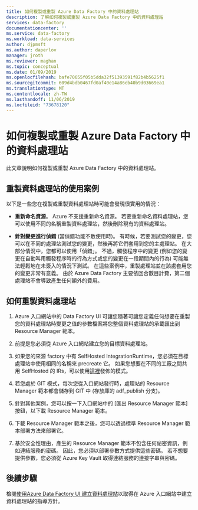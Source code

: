 ```yaml
---
title: 如何複製或重製 Azure Data Factory 中的資料處理站
description: 了解如何複製或重製 Azure Data Factory 中的資料處理站
services: data-factory
documentationcenter: ''
ms.service: data-factory
ms.workload: data-services
author: djpmsft
ms.author: daperlov
manager: jroth
ms.reviewer: maghan
ms.topic: conceptual
ms.date: 01/09/2019
ms.openlocfilehash: bafe70655f05b5dda32f51393591f82b4b5625f1
ms.sourcegitcommit: 609d4bdb0467fd0af40e14a86eb40b9d03669ea1
ms.translationtype: MT
ms.contentlocale: zh-TW
ms.lasthandoff: 11/06/2019
ms.locfileid: "73678120"
---
```

# <a name="copy-or-clone-a-data-factory-in-azure-data-factory"></a>如何複製或重製 Azure Data Factory 中的資料處理站

此文章說明如何複製或重製 Azure Data Factory 中的資料處理站。

## <a name="use-cases-for-cloning-a-data-factory"></a>重製資料處理站的使用案例

以下是一些您在複製或重製資料處理站時可能會發現很實用的情況：

-   **重新命名資源**。 Azure 不支援重新命名資源。 若要重新命名資料處理站，您可以使用不同的名稱重製資料處理站，然後刪除現有的資料處理站。

-   **針對變更進行偵錯** (當偵錯功能不敷使用時)。 有時候，若要測試您的變更，您可以在不同的處理站測試您的變更，然後再將它們套用到您的主處理站。 在大部分情況中，您都可以使用「偵錯」。 不過，觸發程序中的變更 (例如您的變更在自動叫用觸發程序時的行為方式或您的變更在一段期間內的行為) 可能無法輕鬆地在未簽入的情況下測試。 在這些案例中，重製處理站並在該處套用您的變更非常有意義。 由於 Azure Data Factory 主要依回合數目計費，第二個處理站不會導致產生任何額外的費用。

## <a name="how-to-clone-a-data-factory"></a>如何重製資料處理站

1. Azure 入口網站中的 Data Factory UI 可讓您隨著可讓您定義任何想要在重製您的資料處理站時變更之值的參數檔案將您整個資料處理站的承載匯出到 Resource Manager 範本。

1. 前提是您必須從 Azure 入口網站建立您的目標資料處理站。

1. 如果您的來源 factory 中有 SelfHosted IntegrationRuntime，您必須在目標處理站中使用相同的名稱來 precreate 它。 如果您想要在不同的工廠之間共用 SelfHosted 的 IRs，可以使用[這裡](source-control.md#best-practices-for-git-integration)發佈的模式。

1. 若您處於 GIT 模式，每次您從入口網站發行時，處理站的 Resource Manager 範本都會儲存到 GIT 中 (存放庫的 adf_publish 分支)。

1. 針對其他案例，您可以按一下入口網站中的 [匯出 Resource Manager 範本] 按鈕，以下載 Resource Manager 範本。

1. 下載 Resource Manager 範本之後，您可以透過標準 Resource Manager 範本部署方法來部署它。

1. 基於安全性理由，產生的 Resource Manager 範本不包含任何祕密資訊，例如連結服務的密碼。 因此，您必須以部署參數方式提供這些密碼。 若不想要提供參數，您必須從 Azure Key Vault 取得連結服務的連接字串與密碼。

## <a name="next-steps"></a>後續步驟

檢閱[使用Azure Data Factory UI 建立資料處理站](quickstart-create-data-factory-portal.md)以取得在 Azure 入口網站中建立資料處理站的指導方針。
